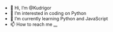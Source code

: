 - 👋 Hi, I’m @Kudrigor
- 👀 I’m interested in coding on Python
- 🌱 I’m currently learning Python and JavaScript
- 📫 How to reach me [...](https://t.me/igor_kudrjashov)

<!---
Kudrigor/Kudrigor is a ✨ special ✨ repository because its `README.md` (this file) appears on your GitHub profile.
You can click the Preview link to take a look at your changes.
--->
